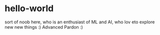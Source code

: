 # hello-world
sort of noob here, who is an enthusiast of ML and AI, who lov eto explore new new things :) Advanced Pardon :)

